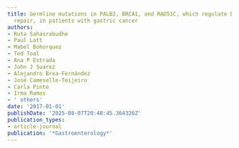 ```yaml
---
title: Germline mutations in PALB2, BRCA1, and RAD51C, which regulate DNA recombination
  repair, in patients with gastric cancer
authors:
- Ruta Sahasrabudhe
- Paul Lott
- Mabel Bohorquez
- Ted Toal
- Ana P Estrada
- John J Suarez
- Alejandro Brea-Fernández
- José Cameselle-Teijeiro
- Carla Pinto
- Irma Ramos
- ' others'
date: '2017-01-01'
publishDate: '2025-08-07T20:48:45.364326Z'
publication_types:
- article-journal
publication: '*Gastroenterology*'
---
```

